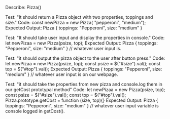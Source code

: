 Describe: Pizza()

Test: "It should return a Pizza object with two properties, toppings and size."
Code: const newPizza = new Pizza( "pepperoni", "medium");
Expected Output: Pizza { toppings: "Pepperoni", size: "medium" }

Test: "It should take user input and display the properties in console."
Code: let newPizaa = new Pizza(psize, top);
Expected Output: Pizza { toppings: "Pepperoni", size: "medium" } // whatever user input is.

Test: "it should output the pizza object to the user after button press."
Code: let newPizaa = new Pizza(psize, top);
const psize = $("#size").val();
const top = $("#top").val();
Expected Output: Pizza { toppings: "Pepperoni", size: "medium" } // whatever user input is on our webpage.

Test: "it should take the properties from new pizza and console.log them in our getCost prototypal method"
Code: let newPizaa = new Pizza(psize, top);
const psize = $("#size").val();
const top = $("#top").val();
Pizza.prototype.getCost = function (size, top){}
Expected Output: Pizza { toppings: "Pepperoni", size: "medium" } // whatever user input variable is console logged in getCost().

